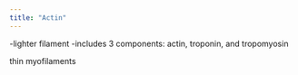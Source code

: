 ```yaml
---
title: "Actin"
---
```

-lighter filament
-includes 3 components: actin, troponin, and tropomyosin

thin myofilaments

